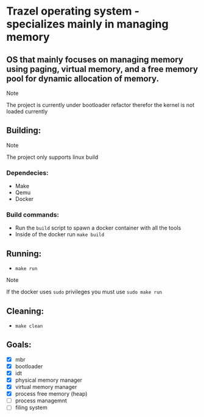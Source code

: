 # Trazel operating system - specializes mainly in managing memory

## OS that mainly focuses on managing memory using paging, virtual memory, and a free memory pool for dynamic allocation of memory.
> [!Note]
> The project is currently under bootloader refactor therefor the kernel is not loaded currently

## Building:
> [!NOTE]
> The project only supports linux build

### Dependecies:
* Make
* Qemu
* Docker

### Build commands:
* Run the `build` script to spawn a docker container with all the tools
* Inside of the docker run `make build`

## Running:
* `make run`
> [!NOTE]
> If the docker uses `sudo` privileges you must use `sudo make run`

## Cleaning:
* `make clean`

## Goals:
- [x] mbr
- [x] bootloader
- [x] idt
- [x] physical memory manager
- [x] virtual memory manager
- [x] process free memory (heap)
- [ ] process managemnt
- [ ] filing system
